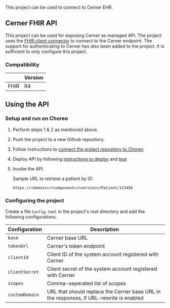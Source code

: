 This project can be used to connect to Cerner EHR.

## Cerner FHIR API

This project can be used for exposing Cerner as managed API. The project uses the [FHIR client connector](https://central.ballerina.io/wso2healthcare/healthcare.clients.fhirr4) to connect to the Cerner endpoint. The support for authenticating to Cerner has also been added to the project. It is sufficient to only configure this project.


### Compatibility
|                     | Version                   |
|---------------------|---------------------------|
| FHIR                | R4                        |

## Using the API

### Setup and run on Choreo

1. Perform steps 1 & 2 as mentioned above.

2. Push the project to a new Github repository.

3. Follow instructions to [connect the project repository to Choreo](https://wso2.com/choreo/docs/tutorials/connect-your-existing-ballerina-project-to-choreo/)

4. Deploy API by following [instructions to deploy](https://wso2.com/choreo/docs/tutorials/create-your-first-rest-api/#step-2-deploy) and [test](https://wso2.com/choreo/docs/tutorials/create-your-first-rest-api/#step-3-test)

5. Invoke the API.

    Sample URL to retrieve a patient by ID:

    `https://<domain>/<component>/<version>/Patient/123456`


### Configuring the project

Create a file `Config.toml` in the project's root directory and add the following configurations.

| Configuration     | Description                                                                                 |
|-------------------|---------------------------------------------------------------------------------------------|
| `base`            | Cerner base URL                                                                             |
| `tokenUrl`        | Cerner's token endpoint                                                                     |
| `clientId`        | Client ID of the system account registered with Cerner                                      |
| `clientSecret`    | Client secret of the system account registered with Cerner                                  |
| `scopes`          | Comma-seperated list of scopes                                                              |
| `customDomain`    | URL that should replace the Cerner base URL in the responses, if URL-rewrite is enabled     |
